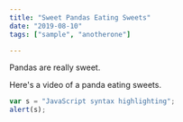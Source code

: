 ```yaml
---
title: "Sweet Pandas Eating Sweets"
date: "2019-08-10"
tags: ["sample", "anotherone"]

---
```


Pandas are really sweet.

Here's a video of a panda eating sweets.

```javascript
var s = "JavaScript syntax highlighting";
alert(s);
```

